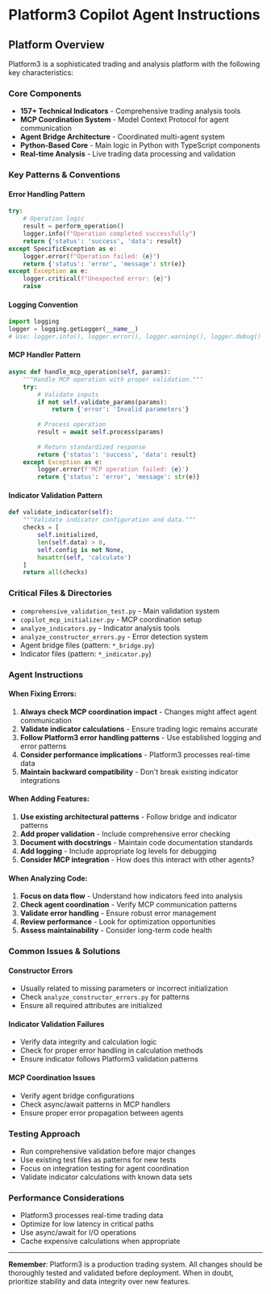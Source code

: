 # Platform3 Copilot Agent Instructions

## Platform Overview
Platform3 is a sophisticated trading and analysis platform with the following key characteristics:

### Core Components
- **157+ Technical Indicators** - Comprehensive trading analysis tools
- **MCP Coordination System** - Model Context Protocol for agent communication
- **Agent Bridge Architecture** - Coordinated multi-agent system
- **Python-Based Core** - Main logic in Python with TypeScript components
- **Real-time Analysis** - Live trading data processing and validation

### Key Patterns & Conventions

#### Error Handling Pattern
```python
try:
    # Operation logic
    result = perform_operation()
    logger.info(f"Operation completed successfully")
    return {'status': 'success', 'data': result}
except SpecificException as e:
    logger.error(f"Operation failed: {e}")
    return {'status': 'error', 'message': str(e)}
except Exception as e:
    logger.critical(f"Unexpected error: {e}")
    raise
```

#### Logging Convention
```python
import logging
logger = logging.getLogger(__name__)
# Use: logger.info(), logger.error(), logger.warning(), logger.debug()
```

#### MCP Handler Pattern
```python
async def handle_mcp_operation(self, params):
    """Handle MCP operation with proper validation."""
    try:
        # Validate inputs
        if not self.validate_params(params):
            return {'error': 'Invalid parameters'}
        
        # Process operation
        result = await self.process(params)
        
        # Return standardized response
        return {'status': 'success', 'data': result}
    except Exception as e:
        logger.error(f'MCP operation failed: {e}')
        return {'status': 'error', 'message': str(e)}
```

#### Indicator Validation Pattern
```python
def validate_indicator(self):
    """Validate indicator configuration and data."""
    checks = [
        self.initialized,
        len(self.data) > 0,
        self.config is not None,
        hasattr(self, 'calculate')
    ]
    return all(checks)
```

### Critical Files & Directories
- `comprehensive_validation_test.py` - Main validation system
- `copilot_mcp_initializer.py` - MCP coordination setup
- `analyze_indicators.py` - Indicator analysis tools
- `analyze_constructor_errors.py` - Error detection system
- Agent bridge files (pattern: `*_bridge.py`)
- Indicator files (pattern: `*_indicator.py`)

### Agent Instructions

#### When Fixing Errors:
1. **Always check MCP coordination impact** - Changes might affect agent communication
2. **Validate indicator calculations** - Ensure trading logic remains accurate
3. **Follow Platform3 error handling patterns** - Use established logging and error patterns
4. **Consider performance implications** - Platform3 processes real-time data
5. **Maintain backward compatibility** - Don't break existing indicator integrations

#### When Adding Features:
1. **Use existing architectural patterns** - Follow bridge and indicator patterns
2. **Add proper validation** - Include comprehensive error checking
3. **Document with docstrings** - Maintain code documentation standards
4. **Add logging** - Include appropriate log levels for debugging
5. **Consider MCP integration** - How does this interact with other agents?

#### When Analyzing Code:
1. **Focus on data flow** - Understand how indicators feed into analysis
2. **Check agent coordination** - Verify MCP communication patterns
3. **Validate error handling** - Ensure robust error management
4. **Review performance** - Look for optimization opportunities
5. **Assess maintainability** - Consider long-term code health

### Common Issues & Solutions

#### Constructor Errors
- Usually related to missing parameters or incorrect initialization
- Check `analyze_constructor_errors.py` for patterns
- Ensure all required attributes are initialized

#### Indicator Validation Failures
- Verify data integrity and calculation logic
- Check for proper error handling in calculation methods
- Ensure indicator follows Platform3 validation patterns

#### MCP Coordination Issues
- Verify agent bridge configurations
- Check async/await patterns in MCP handlers
- Ensure proper error propagation between agents

### Testing Approach
- Run comprehensive validation before major changes
- Use existing test files as patterns for new tests
- Focus on integration testing for agent coordination
- Validate indicator calculations with known data sets

### Performance Considerations
- Platform3 processes real-time trading data
- Optimize for low latency in critical paths
- Use async/await for I/O operations
- Cache expensive calculations when appropriate

---

**Remember**: Platform3 is a production trading system. All changes should be thoroughly tested and validated before deployment. When in doubt, prioritize stability and data integrity over new features.
